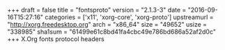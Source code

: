 +++
draft = false
title = "fontsproto"
version = "2.1.3-3"
date = "2016-09-16T15:27:16"
categories = ['x11', 'xorg-core', 'xorg-proto']
upstreamurl = "http://xorg.freedesktop.org"
arch = "x86_64"
size = "49652"
usize = "338985"
sha1sum = "61499e61c8bd41fa4cbc49e786bd686a52af2d0c"
+++
X.Org fonts protocol headers